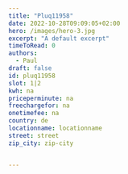 ```yaml
---
title: "Pluq11958"
date: 2022-10-28T09:09:05+02:00
hero: /images/hero-3.jpg
excerpt: "A default excerpt"
timeToRead: 0
authors:
  - Paul
draft: false
id: pluq11958
slot: 1|2
kwh: na
priceperminute: na
freechargefor: na
onetimefee: na
country: de
locationname: locationname
street: street
zip_city: zip-city


---
```


